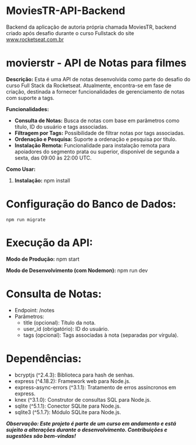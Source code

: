 # MoviesTR-API-Backend
Backend da aplicação de autoria própria chamada MoviesTR, backend criado após desafio durante o curso Fullstack do site www.rocketseat.com.br

# movierstr - API de Notas para filmes

**Descrição:**
Esta é uma API de notas desenvolvida como parte do desafio do curso Full Stack da Rocketseat. Atualmente, encontra-se em fase de criação, destinada a fornecer funcionalidades de gerenciamento de notas com suporte a tags.

**Funcionalidades:**
- **Consulta de Notas:** Busca de notas com base em parâmetros como título, ID do usuário e tags associadas.
- **Filtragem por Tags:** Possibilidade de filtrar notas por tags associadas.
- **Ordenação e Pesquisa:** Suporte a ordenação e pesquisa por título.
- **Instalação Remota:** Funcionalidade para instalação remota para apoiadores do segmento prata ou superior, disponível de segunda a sexta, das 09:00 às 22:00 UTC.

**Como Usar:**
1. **Instalação:**
    npm install

# Configuração do Banco de Dados:
    npm run migrate

# Execução da API:
**Modo de Produção:**
    npm start

**Modo de Desenvolvimento (com Nodemon):**
    npm run dev

# Consulta de Notas:

- Endpoint: /notes
- Parâmetros:
    - title (opcional): Título da nota.
    - user_id (obrigatório): ID do usuário.
    - tags (opcional): Tags associadas à nota (separadas por vírgula).

# Dependências:

- bcryptjs (^2.4.3): Biblioteca para hash de senhas.
- express (^4.18.2): Framework web para Node.js.
- express-async-errors (^3.1.1): Tratamento de erros assíncronos em express.
- knex (^3.1.0): Construtor de consultas SQL para Node.js.
- sqlite (^5.1.1): Conector SQLite para Node.js.
- sqlite3 (^5.1.7): Módulo SQLite para Node.js.

***Observação: Este projeto é parte de um curso em andamento e está sujeito a alterações durante o desenvolvimento. Contribuições e sugestões são bem-vindas!***